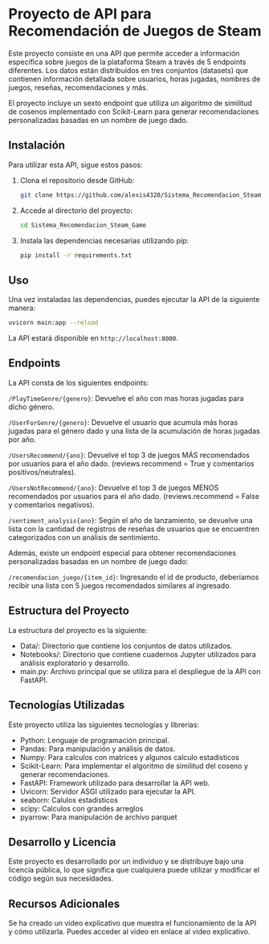 # Proyecto de API para Recomendación de Juegos de Steam

Este proyecto consiste en una API que permite acceder a información específica sobre juegos de la plataforma Steam a través de 5 endpoints diferentes. Los datos están distribuidos en tres conjuntos (datasets) que contienen información detallada sobre usuarios, horas jugadas, nombres de juegos, reseñas, recomendaciones y más.

El proyecto incluye un sexto endpoint que utiliza un algoritmo de similitud de cosenos implementado con Scikit-Learn para generar recomendaciones personalizadas basadas en un nombre de juego dado.

## Instalación

Para utilizar esta API, sigue estos pasos:

1. Clona el repositorio desde GitHub:

   ```bash
   git clone https://github.com/alexis4320/Sistema_Recomendacion_Steam_Games.git
   ```

2. Accede al directorio del proyecto:

   ```bash
   cd Sistema_Recomendacion_Steam_Game
   ```


3. Instala las dependencias necesarias utilizando pip:
   
   ```bash
   pip install -r requirements.txt
   ```

## Uso

Una vez instaladas las dependencias, puedes ejecutar la API de la siguiente manera:

   ```bash
   uvicorn main:app --reload
   ```

La API estará disponible en `http://localhost:8000`.

## Endpoints

La API consta de los siguientes endpoints:

`/PlayTimeGenre/{genero}`: Devuelve el año con mas horas jugadas para dicho género.

`/UserForGenre/{genero}`: Devuelve el usuario que acumula más horas jugadas para el género dado y una lista de la acumulación de horas jugadas por año.

`/UsersRecommend/{ano}`: Devuelve el top 3 de juegos MÁS recomendados por usuarios para el año dado. (reviews.recommend = True y comentarios positivos/neutrales).

`/UsersNotRecommend/{ano}`: Devuelve el top 3 de juegos MENOS recomendados por usuarios para el año dado. (reviews.recommend = False y comentarios negativos).

`/sentiment_analysis{ano}`: Según el año de lanzamiento, se devuelve una lista con la cantidad de registros de reseñas de usuarios que se encuentren categorizados con un análisis de sentimiento.

Además, existe un endpoint especial para obtener recomendaciones personalizadas basadas en un nombre de juego dado:

`/recomendacion_juego/{item_id}`: Ingresando el id de producto, deberíamos recibir una lista con 5 juegos recomendados similares al ingresado.

## Estructura del Proyecto

La estructura del proyecto es la siguiente:

+ Data/: Directorio que contiene los conjuntos de datos utilizados.
+ Notebooks/: Directorio que contiene cuadernos Jupyter utilizados para análisis exploratorio y desarrollo.
+ main.py: Archivo principal que se utiliza para el despliegue de la API con FastAPI.

## Tecnologías Utilizadas

Este proyecto utiliza las siguientes tecnologías y librerías:

+ Python: Lenguaje de programación principal.
+ Pandas: Para manipulación y análisis de datos.
+ Numpy: Para calculos con matrices y algunos calculo estadisticos
+ Scikit-Learn: Para implementar el algoritmo de similitud del coseno y generar recomendaciones.
+ FastAPI: Framework utilizado para desarrollar la API web.
+ Uvicorn: Servidor ASGI utilizado para ejecutar la API.
+ seaborn: Calulos estadisticos
+ scipy: Calculos con grandes arreglos
+ pyarrow: Para manipulación de archivo parquet

## Desarrollo y Licencia

Este proyecto es desarrollado por un individuo y se distribuye bajo una licencia pública, lo que significa que cualquiera puede utilizar y modificar el código según sus necesidades.


## Recursos Adicionales

Se ha creado un video explicativo que muestra el funcionamiento de la API y cómo utilizarla. Puedes acceder al video en enlace al video explicativo.








